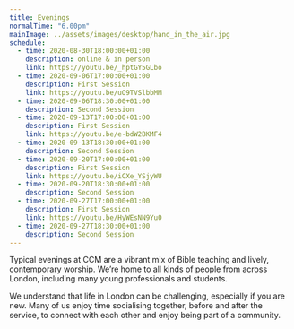 ```yaml
---
title: Evenings
normalTime: "6.00pm"
mainImage: ../assets/images/desktop/hand_in_the_air.jpg
schedule:
  - time: 2020-08-30T18:00:00+01:00
    description: online & in person
    link: https://youtu.be/_hptGY5GLbo
  - time: 2020-09-06T17:00:00+01:00
    description: First Session
    link: https://youtu.be/uO9TVSlbbMM
  - time: 2020-09-06T18:30:00+01:00
    description: Second Session
  - time: 2020-09-13T17:00:00+01:00
    description: First Session
    link: https://youtu.be/e-bdW2BKMF4
  - time: 2020-09-13T18:30:00+01:00
    description: Second Session 
  - time: 2020-09-20T17:00:00+01:00
    description: First Session
    link: https://youtu.be/iCXe_YSjyWU
  - time: 2020-09-20T18:30:00+01:00
    description: Second Session
  - time: 2020-09-27T17:00:00+01:00
    description: First Session
    link: https://youtu.be/HyWEsNN9Yu0
  - time: 2020-09-27T18:30:00+01:00
    description: Second Session
---
```

Typical evenings at CCM are a vibrant mix of Bible teaching and lively, contemporary worship. We’re home to all kinds of people from across London, including many young professionals and students.

We understand that life in London can be challenging, especially if you are new. Many of us enjoy time socialising together, before and after the service, to connect with each other and enjoy being part of a community.
